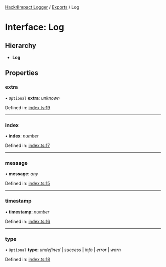 [Hack4Impact Logger](../README.md) / [Exports](../modules.md) / Log

# Interface: Log

## Hierarchy

- **Log**

## Properties

### extra

• `Optional` **extra**: _unknown_

Defined in: [index.ts:19](https://github.com/YashTotale/logger/blob/790ca3e/src/index.ts#L19)

---

### index

• **index**: _number_

Defined in: [index.ts:17](https://github.com/YashTotale/logger/blob/790ca3e/src/index.ts#L17)

---

### message

• **message**: _any_

Defined in: [index.ts:15](https://github.com/YashTotale/logger/blob/790ca3e/src/index.ts#L15)

---

### timestamp

• **timestamp**: _number_

Defined in: [index.ts:16](https://github.com/YashTotale/logger/blob/790ca3e/src/index.ts#L16)

---

### type

• `Optional` **type**: _undefined_ \| _success_ \| _info_ \| _error_ \| _warn_

Defined in: [index.ts:18](https://github.com/YashTotale/logger/blob/790ca3e/src/index.ts#L18)
